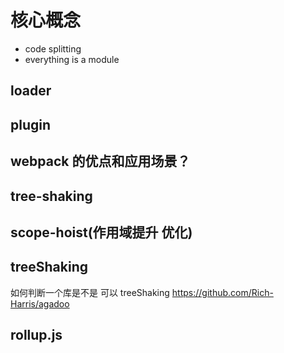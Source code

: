 # 核心概念

- code splitting
- everything is a module

## loader

## plugin

## webpack 的优点和应用场景？

## tree-shaking

## scope-hoist(作用域提升 优化)

## treeShaking

如何判断一个库是不是 可以 treeShaking
https://github.com/Rich-Harris/agadoo

## rollup.js
